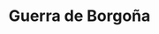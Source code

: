 ﻿---
title: "Guerra de Borgoña"
permalink: periodes_1042.html
layout: periode
dataInici: 1474
dataFi: 1477
sidebar: periodes
pares:
  - id: 298
    title: "Baja Edad Media en Europa"
    dataInici: "(1000)"
    dataFi: "(1500)"

fills:
jocsPrincipals:
  - title: "Les Guerres de Bourgogne"
    bggId: 150197
    dataInici: 
    dataFi: 

jocsEscenaris:
jocsEpoca:
jocsEpocaEscenaris:
---
